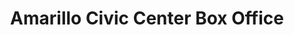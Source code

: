 ---
title: "Amarillo Civic Center Box Office"
url: /amarillo/amarillo-civic-center-box-office/
shop: Tickets
---